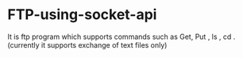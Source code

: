 # FTP-using-socket-api
It is  ftp program which supports commands such as Get, Put , ls , cd . (currently it supports exchange of text files only)
